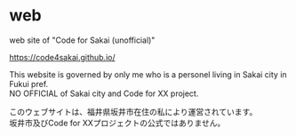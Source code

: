 # web

web site of "Code for Sakai (unofficial)"

https://code4sakai.github.io/

This website is governed by only me who is a personel living in Sakai city in Fukui pref.\
NO OFFICIAL of Sakai city and Code for XX project.


このウェブサイトは、福井県坂井市在住の私により運営されています。\
坂井市及びCode for XXプロジェクトの公式ではありません。

